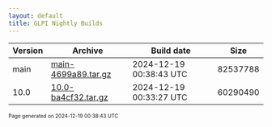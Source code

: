 ```yaml
---
layout: default
title: GLPI Nightly Builds
---
```


Version|Archive|Build date|Size
---|---|---|---
main|[main-4699a89.tar.gz](main-4699a89.tar.gz)|2024-12-19 00:38:43 UTC|82537788
10.0|[10.0-ba4cf32.tar.gz](10.0-ba4cf32.tar.gz)|2024-12-19 00:33:27 UTC|60290490

<font size="1">Page generated on 2024-12-19 00:38:43 UTC</font>
